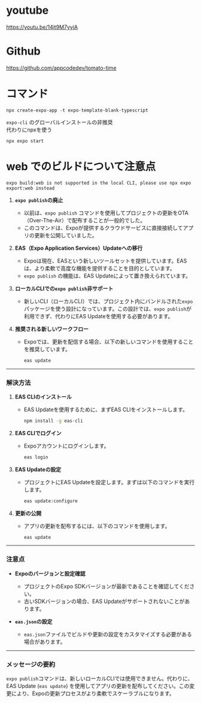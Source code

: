 # youtube
https://youtu.be/14it9M7yyiA

# Github
https://github.com/appcodedev/tomato-time

# コマンド
```
npx create-expo-app -t expo-template-blank-typescript
```

`expo-cli` のグローバルインストールの非推奨  
代わりにnpxを使う

```
npx expo start
```


# web でのビルドについて注意点
```
expo build:web is not supported in the local CLI, please use npx expo export:web instead
```

1. **`expo publish`の廃止**
   - 以前は、`expo publish` コマンドを使用してプロジェクトの更新をOTA（Over-The-Air）で配布することが一般的でした。
   - このコマンドは、Expoが提供するクラウドサービスに直接接続してアプリの更新を公開していました。

2. **EAS（Expo Application Services）Updateへの移行**
   - Expoは現在、EASという新しいツールセットを提供しています。EASは、より柔軟で高度な機能を提供することを目的としています。
   - `expo publish` の機能は、EAS Updateによって置き換えられています。

3. **ローカルCLIでの`expo publish`非サポート**
   - 新しいCLI（ローカルCLI）では、プロジェクト内にバンドルされた`expo`パッケージを使う設計になっています。この設計では、`expo publish`が利用できず、代わりにEAS Updateを使用する必要があります。

4. **推奨される新しいワークフロー**
   - Expoでは、更新を配信する場合、以下の新しいコマンドを使用することを推奨しています。
     ```bash
     eas update
     ```

---

### 解決方法

1. **EAS CLIのインストール**
   - EAS Updateを使用するために、まずEAS CLIをインストールします。
     ```bash
     npm install -g eas-cli
     ```

2. **EAS CLIでログイン**
   - Expoアカウントにログインします。
     ```bash
     eas login
     ```

3. **EAS Updateの設定**
   - プロジェクトにEAS Updateを設定します。まずは以下のコマンドを実行します。
     ```bash
     eas update:configure
     ```

4. **更新の公開**
   - アプリの更新を配布するには、以下のコマンドを使用します。
     ```bash
     eas update
     ```

---

### 注意点

- **Expoのバージョンと設定確認**
  - プロジェクトのExpo SDKバージョンが最新であることを確認してください。
  - 古いSDKバージョンの場合、EAS Updateがサポートされないことがあります。

- **`eas.json`の設定**
  - `eas.json`ファイルでビルドや更新の設定をカスタマイズする必要がある場合があります。

---

### メッセージの要約

`expo publish`コマンドは、新しいローカルCLIでは使用できません。代わりに、EAS Update (`eas update`) を使用してアプリの更新を配布してください。この変更により、Expoの更新プロセスがより柔軟でスケーラブルになります。